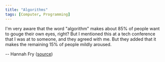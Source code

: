 ```yaml
---
title: "Algorithms"
tags: [Computer, Programming]
---
```


I'm very aware that the word "algorithm" makes about 85% of people want to gouge
their own eyes, right? But I mentioned this at a tech conference that I was at
to someone, and they agreed with me. But they added that it makes the remaining
15% of people mildly aroused.

-- Hannah Fry ([source][source])

[source]: https://youtu.be/Rzhpf1Ai7Z4?t=392
